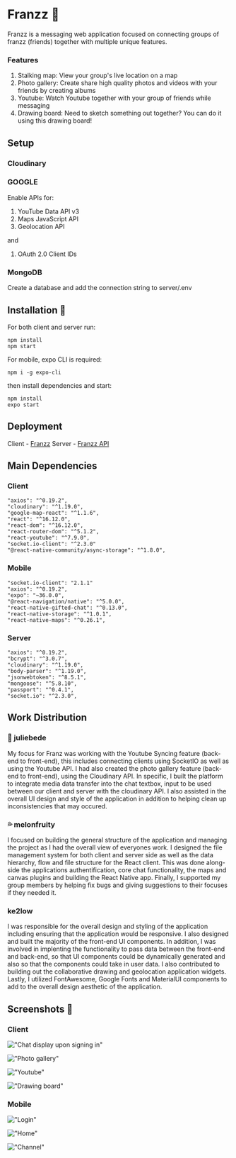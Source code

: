 # Franzz 🤗

Franzz is a messaging web application focused on connecting groups of franzz (friends) together with multiple unique features.

### Features

1. Stalking map: View your group's live location on a map
2. Photo gallery: Create share high quality photos and videos with your friends by creating albums
3. Youtube: Watch Youtube together with your group of friends while messaging
4. Drawing board: Need to sketch something out together? You can do it using this drawing board!

## Setup

### Cloudinary

### GOOGLE

Enable APIs for:

1. YouTube Data API v3
2. Maps JavaScript API
3. Geolocation API

and

1. OAuth 2.0 Client IDs

### MongoDB

Create a database and add the connection string to server/.env

## Installation 👾

For both client and server run:

```
npm install
npm start
```

For mobile, expo CLI is required:

```
npm i -g expo-cli
```

then install dependencies and start:

```
npm install
expo start
```

## Deployment

Client - [Franzz](https://franzz.netlify.com)
Server - [Franzz API](https://arcane-bastion-72484.herokuapp.com)

## Main Dependencies

### Client

```
"axios": "^0.19.2",
"cloudinary": "^1.19.0",
"google-map-react": "^1.1.6",
"react": "^16.12.0",
"react-dom": "^16.12.0",
"react-router-dom": "^5.1.2",
"react-youtube": "^7.9.0",
"socket.io-client": "^2.3.0"
"@react-native-community/async-storage": "^1.8.0",
```

### Mobile

```
"socket.io-client": "2.1.1"
"axios": "^0.19.2",
"expo": "~36.0.0",
"@react-navigation/native": "^5.0.0",
"react-native-gifted-chat": "^0.13.0",
"react-native-storage": "^1.0.1",
"react-native-maps": "^0.26.1",
```

### Server

```
"axios": "^0.19.2",
"bcrypt": "^3.0.7",
"cloudinary": "^1.19.0",
"body-parser": "^1.19.0",
"jsonwebtoken": "^8.5.1",
"mongoose": "^5.8.10",
"passport": "^0.4.1",
"socket.io": "^2.3.0",
```

## Work Distribution

### :muscle: juliebede

My focus for Franz was working with the Youtube Syncing feature (back-end to front-end), this includes connecting clients using SocketIO as well as using the Youtube API. I had also created the photo gallery feature (back-end to front-end), using the Cloudinary API. In specific, I built the platform to integrate media data transfer into the chat textbox, input to be used between our client and server with the cloudinary API. I also assisted in the overall UI design and style of the application in addition to helping clean up inconsistencies that may occured.

### :sweat_drops: melonfruity

I focused on building the general structure of the application and managing the project as I had the overall view of everyones work. I designed the file management system for both client and server side as well as the data hierarchy, flow and file structure for the React client. This was done along-side the applications authentification, core chat functionality, the maps and canvas plugins and building the React Native app. Finally, I supported my group members by helping fix bugs and giving suggestions to their focuses if they needed it.

### ke2low

I was responsible for the overall design and styling of the application including ensuring that the application would be responsive. I also designed and built the majority of the front-end UI components. In addition, I was involved in implenting the functionality to pass data between the front-end and back-end, so that UI components could be dynamically generated and also so that the components could take in user data. I also contributed to building out the collaborative drawing and geolocation application widgets. Lastly, I utilized FontAwesome, Google Fonts and MaterialUI components to add to the overall design aesthetic of the application.

## Screenshots 📸

### Client

!["Chat display upon signing in"](docs/Chat.png)

!["Photo gallery"](docs/photos.png)

!["Youtube"](docs/Youtube.png)

!["Drawing board"](docs/drawing.png)

### Mobile

!["Login"](docs/m-login.png)

!["Home"](docs/m-home.png)

!["Channel"](docs/m-channel.png)
